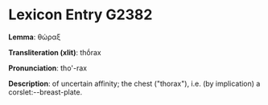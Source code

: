 # Lexicon Entry G2382

**Lemma**: θώραξ

**Transliteration (xlit)**: thṓrax

**Pronunciation**: tho'-rax

**Description**:
of uncertain affinity; the chest ("thorax"), i.e. (by implication) a corslet:--breast-plate.
